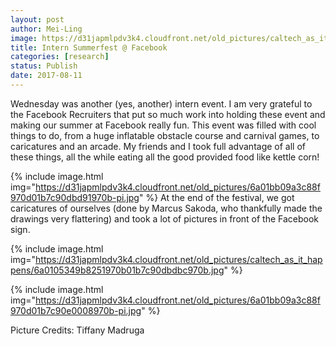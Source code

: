 ```yaml
---
layout: post
author: Mei-Ling
image: https://d31japmlpdv3k4.cloudfront.net/old_pictures/caltech_as_it_happens/6a0105349b8251970b01b7c90dbd82970b.jpg
title: Intern Summerfest @ Facebook
categories: [research]
status: Publish
date: 2017-08-11
---
```



Wednesday was another (yes, another) intern event. I am very grateful to the Facebook Recruiters that put so much work into holding these event and making our summer at Facebook really fun. This event was filled with cool things to do, from a huge inflatable obstacle course and carnival games, to caricatures and an arcade. My friends and I took full advantage of all of these things, all the while eating all the good provided food like kettle corn!

{% include image.html img="https://d31japmlpdv3k4.cloudfront.net/old_pictures/6a01bb09a3c88f970d01b7c90dbd91970b-pi.jpg" %}
At the end of the festival, we got caricatures of ourselves (done by Marcus Sakoda, who thankfully made the drawings very flattering) and took a lot of pictures in front of the Facebook sign.


{% include image.html img="https://d31japmlpdv3k4.cloudfront.net/old_pictures/caltech_as_it_happens/6a0105349b8251970b01b7c90dbdbc970b.jpg" %}


{% include image.html img="https://d31japmlpdv3k4.cloudfront.net/old_pictures/6a01bb09a3c88f970d01b7c90e0008970b-pi.jpg" %}<div class="photo-caption caption-xid-6a01bb09a3c88f970d01b7c90e0008970b" id="caption-xid-6a01bb09a3c88f970d01b7c90e0008970b">Picture Credits: Tiffany Madruga

